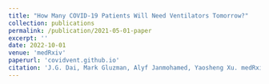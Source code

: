 ```yaml
---
title: "How Many COVID-19 Patients Will Need Ventilators Tomorrow?"
collection: publications
permalink: /publication/2021-05-01-paper
excerpt: ''
date: 2022-10-01
venue: 'medRxiv'
paperurl: 'covidvent.github.io'
citation: 'J.G. Dai, Mark Gluzman, Alyf Janmohamed, Yaosheng Xu. medRxiv. 2021'
---
```

